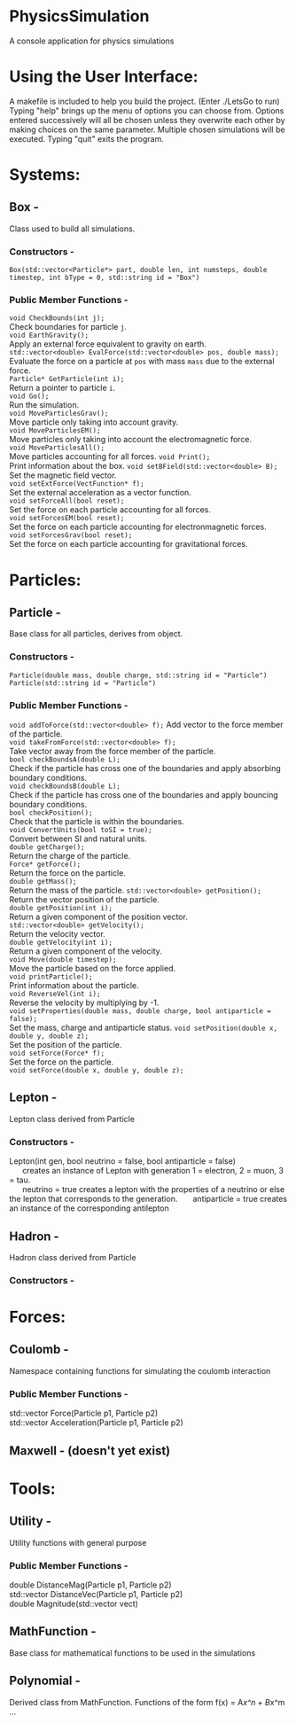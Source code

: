 # PhysicsSimulation
A console application for physics simulations

# Using the User Interface:
A makefile is included to help you build the project. (Enter ./LetsGo to run)
Typing "help" brings up the menu of options you can choose from.
Options entered successively will all be chosen unless they overwrite each other by making choices on the same parameter.
Multiple chosen simulations will be executed.
Typing "quit" exits the program.

# Systems:
## Box -
Class used to build all simulations.
### Constructors -
`Box(std::vector<Particle*> part, double len, int numsteps,
  double timestep, int bType = 0, std::string id = "Box")`  
### Public Member Functions -
`void CheckBounds(int j);`  
Check boundaries for particle `j`.  
`void EarthGravity();`  
Apply an external force equivalent to gravity on earth.  
`std::vector<double> EvalForce(std::vector<double> pos, double mass);`  
Evaluate the force on a particle at `pos` with mass `mass` due to the external force.  
`Particle* GetParticle(int i);`  
Return a pointer to particle `i`.  
`void Go();`  
Run the simulation.  
`void MoveParticlesGrav();`  
Move particle only taking into account gravity.  
`void MoveParticlesEM();`  
Move particles only taking into account the electromagnetic force.  
`void MoveParticlesAll();`  
Move particles accounting for all forces.
`void Print();`  
Print information about the box.
`void setBField(std::vector<double> B);`  
Set the magnetic field vector.  
`void setExtForce(VectFunction* f);`  
Set the external acceleration as a vector function.  
`void setForceAll(bool reset);`  
Set the force on each particle accounting for all forces.  
`void setForcesEM(bool reset);`  
Set the force on each particle accounting for electronmagnetic forces.  
`void setForcesGrav(bool reset);`  
Set the force on each particle accounting for gravitational forces.  

# Particles:  
## Particle -
Base class for all particles, derives from object.
### Constructors -
`Particle(double mass, double charge, std::string id = "Particle")`
`Particle(std::string id = "Particle")`
### Public Member Functions -
`void addToForce(std::vector<double> f);`
Add vector to the force member of the particle.    
`void takeFromForce(std::vector<double> f);`  
Take vector away from the force member of the particle.    
`bool checkBoundsA(double L);`  
Check if the particle has cross one of the boundaries and apply absorbing boundary conditions.  
`void checkBoundsB(double L);`  
Check if the particle has cross one of the boundaries and apply bouncing boundary conditions.  
`bool checkPosition();`  
Check that the particle is within the boundaries.  
`void ConvertUnits(bool toSI = true);`  
Convert between SI and natural units.  
`double getCharge();`  
Return the charge of the particle.  
`Force* getForce();`  
Return the force on the particle.  
`double getMass();`  
Return the mass of the particle.
`std::vector<double> getPosition();`  
Return the vector position of the particle.  
`double getPosition(int i);`  
Return a given component of the position vector.  
`std::vector<double> getVelocity();`  
Return the velocity vector.  
`double getVelocity(int i);`  
Return a given component of the velocity.  
`void Move(double timestep);`  
Move the particle based on the force applied.  
`void printParticle();`  
Print information about the particle.  
`void ReverseVel(int i);`  
Reverse the velocity by multiplying by -1.  
`void setProperties(double mass, double charge, bool antiparticle = false);`  
Set the mass, charge and antiparticle status.
`void setPosition(double x, double y, double z);`  
Set the position of the particle.  
`void setForce(Force* f);`  
Set the force on the particle.  
`void setForce(double x, double y, double z);`    

## Lepton -
Lepton class derived from Particle
### Constructors -
Lepton(int gen, bool neutrino = false, bool antiparticle = false)  
&nbsp;&nbsp;&nbsp;&nbsp;&nbsp;&nbsp;creates an instance of Lepton with generation 1 = electron, 2 = muon, 3 = tau.  
&nbsp;&nbsp;&nbsp;&nbsp;&nbsp;&nbsp;neutrino = true creates a lepton with the properties of a neutrino or else the lepton that corresponds
                 to the generation.
&nbsp;&nbsp;&nbsp;&nbsp;&nbsp;&nbsp;antiparticle = true creates an instance of the corresponding antilepton
## Hadron -
Hadron class derived from Particle
### Constructors -

# Forces:
## Coulomb -
Namespace containing functions for simulating the coulomb interaction
### Public Member Functions -
std::vector<double> Force(Particle p1, Particle p2)  
std::vector<double> Acceleration(Particle p1, Particle p2)  

## Maxwell - (doesn't yet exist)

# Tools:
## Utility -
Utility functions with general purpose
### Public Member Functions -
double DistanceMag(Particle p1, Particle p2)  
std::vector<double> DistanceVec(Particle p1, Particle p2)  
double Magnitude(std::vector<double> vect)  

## MathFunction -
Base class for mathematical functions to be used in the simulations

## Polynomial -
Derived class from MathFunction. Functions of the form f(x) = A*x^n + B*x^m ...
